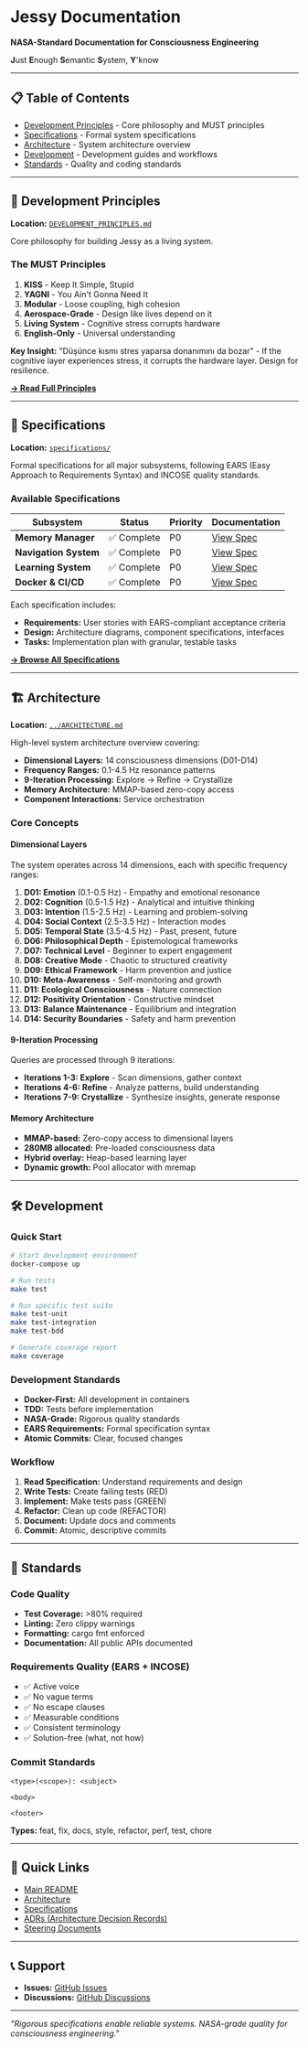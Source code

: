 # Jessy Documentation

**NASA-Standard Documentation for Consciousness Engineering**

**J**ust **E**nough **S**emantic **S**ystem, **Y**'know

---

## 📋 Table of Contents

- [Development Principles](#-development-principles) - Core philosophy and MUST principles
- [Specifications](#-specifications) - Formal system specifications
- [Architecture](#-architecture) - System architecture overview
- [Development](#-development) - Development guides and workflows
- [Standards](#-standards) - Quality and coding standards

---

## 🎯 Development Principles

**Location:** [`DEVELOPMENT_PRINCIPLES.md`](./DEVELOPMENT_PRINCIPLES.md)

Core philosophy for building Jessy as a living system.

### The MUST Principles

1. **KISS** - Keep It Simple, Stupid
2. **YAGNI** - You Ain't Gonna Need It
3. **Modular** - Loose coupling, high cohesion
4. **Aerospace-Grade** - Design like lives depend on it
5. **Living System** - Cognitive stress corrupts hardware
6. **English-Only** - Universal understanding

**Key Insight:** "Düşünce kısmı stres yaparsa donanımını da bozar" - If the cognitive layer experiences stress, it corrupts the hardware layer. Design for resilience.

**[→ Read Full Principles](./DEVELOPMENT_PRINCIPLES.md)**

---

## 📐 Specifications

**Location:** [`specifications/`](./specifications/)

Formal specifications for all major subsystems, following EARS (Easy Approach to Requirements Syntax) and INCOSE quality standards.

### Available Specifications

| Subsystem | Status | Priority | Documentation |
|-----------|--------|----------|---------------|
| **Memory Manager** | ✅ Complete | P0 | [View Spec](./specifications/memory-manager/) |
| **Navigation System** | ✅ Complete | P0 | [View Spec](./specifications/navigation-system/) |
| **Learning System** | ✅ Complete | P0 | [View Spec](./specifications/learning-system/) |
| **Docker & CI/CD** | ✅ Complete | P0 | [View Spec](./specifications/docker-cicd/) |

Each specification includes:
- **Requirements:** User stories with EARS-compliant acceptance criteria
- **Design:** Architecture diagrams, component specifications, interfaces
- **Tasks:** Implementation plan with granular, testable tasks

**[→ Browse All Specifications](./specifications/)**

---

## 🏗️ Architecture

**Location:** [`../ARCHITECTURE.md`](../ARCHITECTURE.md)

High-level system architecture overview covering:

- **Dimensional Layers:** 14 consciousness dimensions (D01-D14)
- **Frequency Ranges:** 0.1-4.5 Hz resonance patterns
- **9-Iteration Processing:** Explore → Refine → Crystallize
- **Memory Architecture:** MMAP-based zero-copy access
- **Component Interactions:** Service orchestration

### Core Concepts

#### Dimensional Layers

The system operates across 14 dimensions, each with specific frequency ranges:

1. **D01: Emotion** (0.1-0.5 Hz) - Empathy and emotional resonance
2. **D02: Cognition** (0.5-1.5 Hz) - Analytical and intuitive thinking
3. **D03: Intention** (1.5-2.5 Hz) - Learning and problem-solving
4. **D04: Social Context** (2.5-3.5 Hz) - Interaction modes
5. **D05: Temporal State** (3.5-4.5 Hz) - Past, present, future
6. **D06: Philosophical Depth** - Epistemological frameworks
7. **D07: Technical Level** - Beginner to expert engagement
8. **D08: Creative Mode** - Chaotic to structured creativity
9. **D09: Ethical Framework** - Harm prevention and justice
10. **D10: Meta-Awareness** - Self-monitoring and growth
11. **D11: Ecological Consciousness** - Nature connection
12. **D12: Positivity Orientation** - Constructive mindset
13. **D13: Balance Maintenance** - Equilibrium and integration
14. **D14: Security Boundaries** - Safety and harm prevention

#### 9-Iteration Processing

Queries are processed through 9 iterations:

- **Iterations 1-3: Explore** - Scan dimensions, gather context
- **Iterations 4-6: Refine** - Analyze patterns, build understanding
- **Iterations 7-9: Crystallize** - Synthesize insights, generate response

#### Memory Architecture

- **MMAP-based:** Zero-copy access to dimensional layers
- **280MB allocated:** Pre-loaded consciousness data
- **Hybrid overlay:** Heap-based learning layer
- **Dynamic growth:** Pool allocator with mremap

---

## 🛠️ Development

### Quick Start

```bash
# Start development environment
docker-compose up

# Run tests
make test

# Run specific test suite
make test-unit
make test-integration
make test-bdd

# Generate coverage report
make coverage
```

### Development Standards

- **Docker-First:** All development in containers
- **TDD:** Tests before implementation
- **NASA-Grade:** Rigorous quality standards
- **EARS Requirements:** Formal specification syntax
- **Atomic Commits:** Clear, focused changes

### Workflow

1. **Read Specification:** Understand requirements and design
2. **Write Tests:** Create failing tests (RED)
3. **Implement:** Make tests pass (GREEN)
4. **Refactor:** Clean up code (REFACTOR)
5. **Document:** Update docs and comments
6. **Commit:** Atomic, descriptive commits

---

## 📏 Standards

### Code Quality

- **Test Coverage:** >80% required
- **Linting:** Zero clippy warnings
- **Formatting:** cargo fmt enforced
- **Documentation:** All public APIs documented

### Requirements Quality (EARS + INCOSE)

- ✅ Active voice
- ✅ No vague terms
- ✅ No escape clauses
- ✅ Measurable conditions
- ✅ Consistent terminology
- ✅ Solution-free (what, not how)

### Commit Standards

```
<type>(<scope>): <subject>

<body>

<footer>
```

**Types:** feat, fix, docs, style, refactor, perf, test, chore

---

## 🔗 Quick Links

- [Main README](../README.md)
- [Architecture](../ARCHITECTURE.md)
- [Specifications](./specifications/)
- [ADRs (Architecture Decision Records)](../.kiro/adrs/)
- [Steering Documents](../.kiro/steering/)

---

## 📞 Support

- **Issues:** [GitHub Issues](https://github.com/gokselozgur5/jessy/issues)
- **Discussions:** [GitHub Discussions](https://github.com/gokselozgur5/jessy/discussions)

---

*"Rigorous specifications enable reliable systems. NASA-grade quality for consciousness engineering."*
